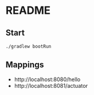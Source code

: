 # README


## Start
    ./gradlew bootRun

## Mappings
- http://localhost:8080/hello
- http://localhost:8081/actuator
